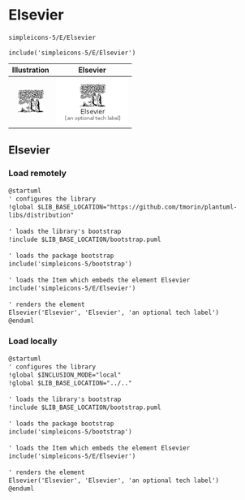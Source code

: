 # Elsevier


```text
simpleicons-5/E/Elsevier
```

```text
include('simpleicons-5/E/Elsevier')
```



| Illustration | Elsevier |
| :---: | :---: |
| ![illustration for Illustration](../../simpleicons-5/E/Elsevier.png) | ![illustration for Elsevier](../../simpleicons-5/E/Elsevier.Local.png) |




## Elsevier

### Load remotely
```plantuml
@startuml
' configures the library
!global $LIB_BASE_LOCATION="https://github.com/tmorin/plantuml-libs/distribution"

' loads the library's bootstrap
!include $LIB_BASE_LOCATION/bootstrap.puml

' loads the package bootstrap
include('simpleicons-5/bootstrap')

' loads the Item which embeds the element Elsevier
include('simpleicons-5/E/Elsevier')

' renders the element
Elsevier('Elsevier', 'Elsevier', 'an optional tech label')
@enduml
```

### Load locally
```plantuml
@startuml
' configures the library
!global $INCLUSION_MODE="local"
!global $LIB_BASE_LOCATION="../.."

' loads the library's bootstrap
!include $LIB_BASE_LOCATION/bootstrap.puml

' loads the package bootstrap
include('simpleicons-5/bootstrap')

' loads the Item which embeds the element Elsevier
include('simpleicons-5/E/Elsevier')

' renders the element
Elsevier('Elsevier', 'Elsevier', 'an optional tech label')
@enduml
```

